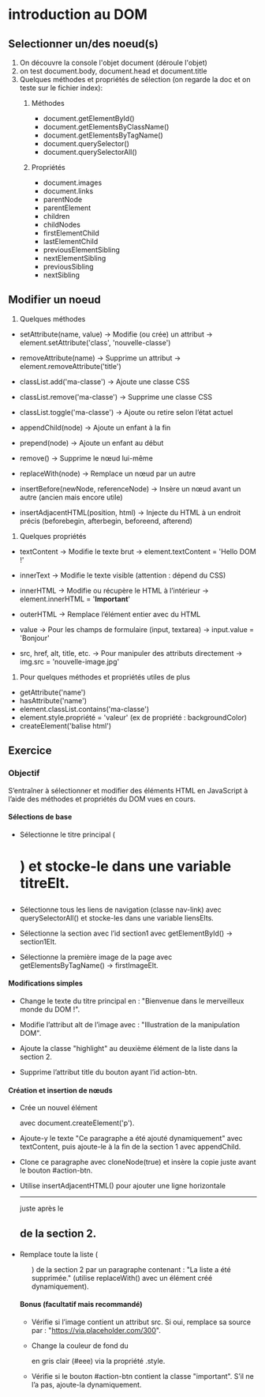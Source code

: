 # introduction au DOM

## Selectionner un/des noeud(s)
1. On découvre la console l'objet document (déroule l'objet)
1. on test document.body, document.head et document.title
1. Quelques méthodes et propriétés de sélection (on regarde la doc et on teste sur le fichier index):
    1. Méthodes
        - document.getElementById()
        - document.getElementsByClassName()
        - document.getElementsByTagName()
        - document.querySelector()
        - document.querySelectorAll()
        
    1. Propriétés
        - document.images
        - document.links
        - parentNode
        - parentElement
        - children
        - childNodes
        - firstElementChild
        - lastElementChild
        - previousElementSibling
        - nextElementSibling
        - previousSibling
        - nextSibling


## Modifier un noeud
1. Quelques méthodes

- setAttribute(name, value) → Modifie (ou crée) un attribut
    → element.setAttribute('class', 'nouvelle-classe')

- removeAttribute(name) → Supprime un attribut
    → element.removeAttribute('title')

- classList.add('ma-classe') → Ajoute une classe CSS

- classList.remove('ma-classe') → Supprime une classe CSS

- classList.toggle('ma-classe') → Ajoute ou retire selon l’état actuel

- appendChild(node) → Ajoute un enfant à la fin

- prepend(node) → Ajoute un enfant au début

- remove() → Supprime le nœud lui-même

- replaceWith(node) → Remplace un nœud par un autre

- insertBefore(newNode, referenceNode) → Insère un nœud avant un autre (ancien mais encore utile)

- insertAdjacentHTML(position, html) → Injecte du HTML à un endroit précis (beforebegin, afterbegin, beforeend, afterend)

1. Quelques propriétés

- textContent → Modifie le texte brut
    → element.textContent = 'Hello DOM !'

- innerText → Modifie le texte visible (attention : dépend du CSS)

- innerHTML → Modifie ou récupère le HTML à l’intérieur
    → element.innerHTML = '<strong>Important</strong>'
 
- outerHTML → Remplace l’élément entier avec du HTML

- value → Pour les champs de formulaire (input, textarea)
    → input.value = 'Bonjour'

- src, href, alt, title, etc. → Pour manipuler des attributs directement
    → img.src = 'nouvelle-image.jpg'

1. Pour quelques méthodes et propriétés utiles de plus
- getAttribute('name')
- hasAttribute('name')
- element.classList.contains('ma-classe')
- element.style.propriété = 'valeur' (ex de propriété : backgroundColor)
- createElement('balise html') 

## Exercice

### Objectif

S’entraîner à sélectionner et modifier des éléments HTML en JavaScript à l’aide des méthodes et propriétés du DOM vues en cours.


#### Sélections de base

- Sélectionne le titre principal (<h1 id="titre-principal">) et stocke-le dans une variable titreElt.

- Sélectionne tous les liens de navigation (classe nav-link) avec querySelectorAll() et stocke-les dans une variable liensElts.

- Sélectionne la section avec l’id section1 avec getElementById() -> section1Elt.

- Sélectionne la première image de la page avec getElementsByTagName() -> firstImageElt.

#### Modifications simples

- Change le texte du titre principal en :
    "Bienvenue dans le merveilleux monde du DOM !".
- Modifie l’attribut alt de l’image avec :
    "Illustration de la manipulation DOM".

- Ajoute la classe "highlight" au deuxième élément de la liste dans la section 2.

- Supprime l’attribut title du bouton ayant l’id action-btn.

#### Création et insertion de nœuds

- Crée un nouvel élément <p> avec document.createElement('p').
- Ajoute-y le texte "Ce paragraphe a été ajouté dynamiquement" avec textContent, puis ajoute-le à la fin de la section 1 avec appendChild.

- Clone ce paragraphe avec cloneNode(true) et insère la copie juste avant le bouton #action-btn.

- Utilise insertAdjacentHTML() pour ajouter une ligne horizontale <hr> juste après le <h2> de la section 2.

- Remplace toute la liste (<ul>) de la section 2 par un paragraphe contenant :
    "La liste a été supprimée."
    (utilise replaceWith() avec un élément créé dynamiquement).

#### Bonus (facultatif mais recommandé)

- Vérifie si l’image contient un attribut src. Si oui, remplace sa source par :
    "https://via.placeholder.com/300".

- Change la couleur de fond du <footer> en gris clair (#eee) via la propriété .style.

- Vérifie si le bouton #action-btn contient la classe "important".
    S’il ne l’a pas, ajoute-la dynamiquement.

